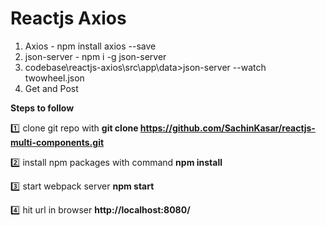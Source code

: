 # Reactjs Axios

1. Axios - npm install axios --save
2. json-server - npm i -g json-server
3. codebase\reactjs-axios\src\app\data>json-server --watch twowheel.json
4. Get and Post
 
 


**Steps to follow**

:one: clone git repo with 
**git clone https://github.com/SachinKasar/reactjs-multi-components.git**

:two: install npm packages with command
**npm install**

:three: start webpack server
**npm start**

:four: hit url in browser **http://localhost:8080/**
